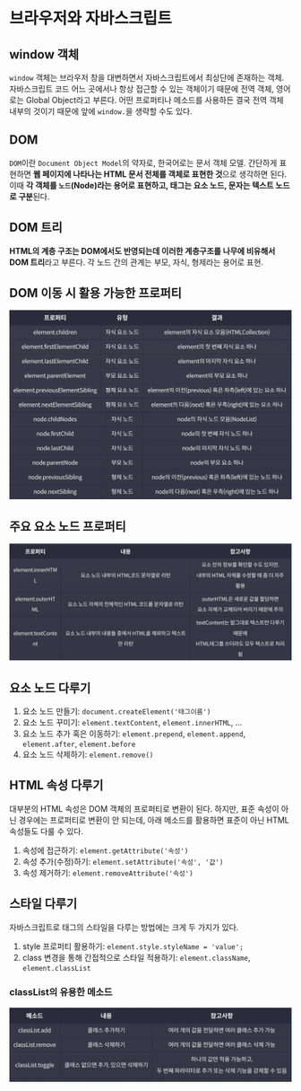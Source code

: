 # 브라우저와 자바스크립트

## window 객체

`window` 객체는 브라우저 창을 대변하면서 자바스크립트에서 최상단에 존재하는 객체.
자바스크립트 코드 어느 곳에서나 항상 접근할 수 있는 객체이기 때문에 전역 객체, 영어로는 Global Object라고 부른다.
어떤 프로퍼티나 메소드를 사용하든 결국 전역 객체 내부의 것이기 때문에 앞에 `window.`을 생략할 수도 있다.

## DOM

`DOM`이란 `Document Object Model`의 약자로, 한국어로는 문서 객체 모델.
간단하게 표현하면 **웹 페이지에 나타나는 HTML 문서 전체를 객체로 표현한 것**으로 생각하면 된다.
이때 **각 객체를 `노드`(Node)라는 용어로 표현하고, 태그는 요소 노드, 문자는 텍스트 노드로 구분**된다.

## DOM 트리

**HTML의 계층 구조는 DOM에서도 반영되는데 이러한 계층구조를 나무에 비유해서 DOM 트리**라고 부른다.
각 노드 간의 관계는 부모, 자식, 형제라는 용어로 표현.

## DOM 이동 시 활용 가능한 프로퍼티

<img src="image1.png">

## 주요 요소 노드 프로퍼티

<img src="image2.png">

## 요소 노드 다루기

1. 요소 노드 만들기: `document.createElement('태그이름')`
2. 요소 노드 꾸미기: `element.textContent`, `element.innerHTML`, ...
3. 요소 노드 추가 혹은 이동하기: `element.prepend`, `element.append`, `element.after`, `element.before`
4. 요소 노드 삭제하기: `element.remove()`

## HTML 속성 다루기

대부분의 HTML 속성은 DOM 객체의 프로퍼티로 변환이 된다.
하지만, 표준 속성이 아닌 경우에는 프로퍼티로 변환이 안 되는데, 아래 메소드를 활용하면 표준이 아닌 HTML 속성들도 다룰 수 있다.

1. 속성에 접근하기: `element.getAttribute('속성')`
2. 속성 추가(수정)하기: `element.setAttribute('속성', '값')`
3. 속성 제거하기: `element.removeAttribute('속성')`

## 스타일 다루기

자바스크립트로 태그의 스타일을 다루는 방법에는 크게 두 가지가 있다.

1. style 프로퍼티 활용하기: `element.style.styleName = 'value';`
2. class 변경을 통해 간접적으로 스타일 적용하기: `element.className`, `element.classList`

### classList의 유용한 메소드

<img src="image3.png">
